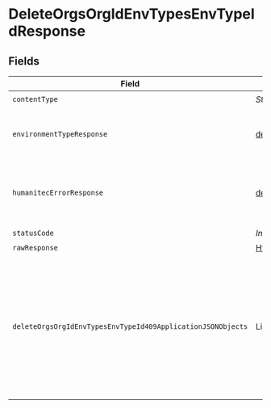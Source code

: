 # DeleteOrgsOrgIdEnvTypesEnvTypeIdResponse


## Fields

| Field                                                                                                                                             | Type                                                                                                                                              | Required                                                                                                                                          | Description                                                                                                                                       |
| ------------------------------------------------------------------------------------------------------------------------------------------------- | ------------------------------------------------------------------------------------------------------------------------------------------------- | ------------------------------------------------------------------------------------------------------------------------------------------------- | ------------------------------------------------------------------------------------------------------------------------------------------------- |
| `contentType`                                                                                                                                     | *String*                                                                                                                                          | :heavy_check_mark:                                                                                                                                | N/A                                                                                                                                               |
| `environmentTypeResponse`                                                                                                                         | [demo_1.test_1.models.shared.EnvironmentTypeResponse](../../models/shared/EnvironmentTypeResponse.md)                                             | :heavy_minus_sign:                                                                                                                                | The Environment Type requested.<br/><br/>                                                                                                         |
| `humanitecErrorResponse`                                                                                                                          | [demo_1.test_1.models.shared.HumanitecErrorResponse](../../models/shared/HumanitecErrorResponse.md)                                               | :heavy_minus_sign:                                                                                                                                | The Authorization header was not present or invalid.<br/><br/>                                                                                    |
| `statusCode`                                                                                                                                      | *Integer*                                                                                                                                         | :heavy_check_mark:                                                                                                                                | N/A                                                                                                                                               |
| `rawResponse`                                                                                                                                     | [HttpResponse<byte[]>](https://docs.oracle.com/en/java/javase/11/docs/api/java.net.http/java/net/http/HttpResponse.html)                          | :heavy_minus_sign:                                                                                                                                | N/A                                                                                                                                               |
| `deleteOrgsOrgIdEnvTypesEnvTypeId409ApplicationJSONObjects`                                                                                       | List<Map<String, *String*>>                                                                                                                       | :heavy_minus_sign:                                                                                                                                | There are 1 or more Environments with this Type.<br/><br/>To delete an Environment Type, there can be no Environments with that type in the Organization. |